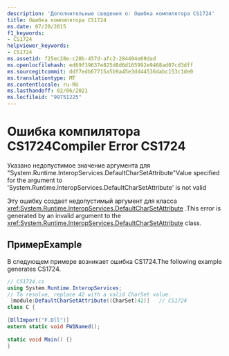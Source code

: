 ```yaml
---
description: 'Дополнительные сведения о: Ошибка компилятора CS1724'
title: Ошибка компилятора CS1724
ms.date: 07/20/2015
f1_keywords:
- CS1724
helpviewer_keywords:
- CS1724
ms.assetid: f25ec28e-c20b-457d-afc2-284494e69dad
ms.openlocfilehash: ed69f39637e825d8d6d165992e9468ad07cd3dff
ms.sourcegitcommit: ddf7edb67715a5b9a45e3dd44536dabc153c1de0
ms.translationtype: MT
ms.contentlocale: ru-RU
ms.lasthandoff: 02/06/2021
ms.locfileid: "99751225"
---
```

# <a name="compiler-error-cs1724"></a><span data-ttu-id="e7cc4-103">Ошибка компилятора CS1724</span><span class="sxs-lookup"><span data-stu-id="e7cc4-103">Compiler Error CS1724</span></span>

<span data-ttu-id="e7cc4-104">Указано недопустимое значение аргумента для "System.Runtime.InteropServices.DefaultCharSetAttribute"</span><span class="sxs-lookup"><span data-stu-id="e7cc4-104">Value specified for the argument to 'System.Runtime.InteropServices.DefaultCharSetAttribute' is not valid</span></span>  
  
 <span data-ttu-id="e7cc4-105">Эту ошибку создает недопустимый аргумент для класса <xref:System.Runtime.InteropServices.DefaultCharSetAttribute> .</span><span class="sxs-lookup"><span data-stu-id="e7cc4-105">This error is generated by an invalid argument to the <xref:System.Runtime.InteropServices.DefaultCharSetAttribute> class.</span></span>  
  
## <a name="example"></a><span data-ttu-id="e7cc4-106">Пример</span><span class="sxs-lookup"><span data-stu-id="e7cc4-106">Example</span></span>  

 <span data-ttu-id="e7cc4-107">В следующем примере возникает ошибка CS1724.</span><span class="sxs-lookup"><span data-stu-id="e7cc4-107">The following example generates CS1724.</span></span>  
  
```csharp  
// CS1724.cs  
using System.Runtime.InteropServices;  
// To resolve, replace 42 with a valid CharSet value.  
 [module:DefaultCharSetAttribute((CharSet)42)]   // CS1724  
class C {
  
[DllImport("F.Dll")]  
extern static void FW1Named();  
  
static void Main() {}  
}  
```
